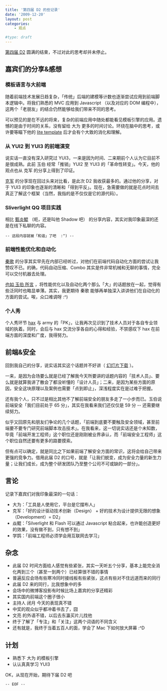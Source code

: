 ```yaml
---
title: '第四届 D2 的些记录'
date: '2009-12-20'
layout: post
categories:
    - 观点

#type: draft
---
```


[第四届 D2](http://d2forum.org/d2/4/) 圆满的结束，不过对此的思考却并未停止。


## 嘉宾们的分享&感想


### 模板语言与大前端

随着前端技术发展日趋复杂，「传统」后端的建模等计数也逐渐尝试应用到前端脚本逻辑中。将我们熟悉的 MVC 应用到 Javascript （以及对应的 DOM 编程中），这两个「老朋友」的结合仍然能够给我们带来不同的思考。

可以预见的是在不远的将来，复杂的前端应用中随处都能看见模板引擎的应用。遗憾的是由于时间的关系，没有留给 大为 更多的时间讨论。环绕在脑中的思考，或许要等瞄下他的  [lite template](http://code.google.com/p/lite/)  后才会有个大致的消化和理解。


### 从 YUI2 到 YUI3 的前端演变

说实话一直没有深入研究过 YUI3，一来是因为时间、二来期前个人认为它目前不是很成熟。此前 玉伯 经常「推销」YUI2 至 YUI3 的「革命性转变」。今天，他的观点也从 克军 的分享上得到了印证。

 [克军](http://hikejun.com/)  的分享现在回过头来对比看，是此次 D2 我收获最多的。通过他的分享，对于 YUI3 的印象也逐渐的清晰和「得到平反」。现在，急需要做的就是花点时间去真正了解这个框架（当然，我指的是不仅仅是它的源代码）。


### Sliverlight QQ 项目实践

相比  [甄炎鯤](http://hi.baidu.com/zhenyk/) （呃，还是叫他 Shadow 吧） 的分享内容，其实对我印象最深的还是在线下私聊的内容。

`-- 这段内容就被「和谐」了吧  :^) --`


### 前端性能优化和自动化

 [秦歌](http://dancewithnet.com)  的分享其实早先在内部已经听过，对他们在前端代码自动化方面的尝试让我赞叹不已。的确，代码自动压缩、Combo 其实是件非常机械和无聊的事情，完全可以交付机器去处理。

 [也如 玉伯 所言](http://lifesinger.org/blog/2009/12/the-fourth-d2/) ，将性能优化以及自动化两个那么「大」的话题放在一起，觉得有些泛同时也略显单薄。其实，我更期待 秦歌 能够再单独深入讲讲他们在自动化的方面的尝试。唉，众口难调呀 :^)


### 个人秀

个人秀环节  [hax](http://hax.javaeye.com/)  与 army 的「PK」，让我再次见识到了技术人员对于各自专业领域的执着。同时，会后与 hax 交流分享各自的心得和经验，不禁感叹下 hax 在前端方面的深度和广度，我得努力。


## 前端&安全

回到我自己的分享，说实话其实这个话题并不好讲（ [幻灯片下载](http://graceco.de/sharing/f2e-security.zip) ）。

一来，是因为会场要么就是已经了解我今天所要讲的话题内容的「技术人员」、要么就是就算我讲了散会了都没听懂的「设计人员」；二来，是因为某些方面的原因，安全这块原理以及案例也需要「点到即止」，深浅程度实在是过难于把握。

还有我个人，只不过是相比其他不了解前端安全的朋友多走了一小步而已。玉伯说前端安全「我们目前处于 65 分」，其实在我看来我们还仅仅是 59 分 -- 还需要继续努力。

似乎又回原先和朋友们争论的几个话题，「前端到底要不要触及安全领域，甚至前端要不要专门研究前端脚本攻击技术」。在我看来，这一切说实话还是个未知数，毕竟「前端开发工程师」这个职位还是刚刚被业界承认，而「前端安全工程师」这个职位自然还要有更多的路要摸索。

但有点可以确定，就是同比之下如果前端了解安全方面的常识，这将会给自己带来更强的竞争力。借用此届 D2 的口号，就是「让我们蜕变，成为安全力量的新生力量；让我们成长，成为整个研发团队乃至整个公司不可或缺的一部分」。


## 言论

记录下嘉宾们对我印象最深的一句话：

* 大为：「工具是人使用它，平台是它摆布人」
* 克军：「好的设计驱动技术创新（Design） + 好的技术为设计提供无限的想象（Development）= D2」
* 焱鲲：「Silverlight 和 Flash 可以通过 Javascript 粘合起来，也许能创造更好的效果，没有做不到，只有想不到」
* 学鹍：「前端工程师必须学会用互联网去学习」



## 杂念

* 此届 D2 时间方面给人感觉有些紧张，其实一天听五个分享，基本上能完全消化两到三个（甚至一到两个）已经算很不错的事情
* 普遍反应会场有些寒冷同时接线板有些紧张，这点有些对不住远道而来的同行
* 此届 D2 来的同行，比我想象中的多
* 会场中的微博客投影有时候比场上嘉宾的分享还精彩
* 其实国内前端这个圈子很小
* 主持人 闭月 今天的表现真不错
* 中奖的观众似乎都冲着书去了，囧
* 文亮 的外语不错，以后去东瀛买片儿找他
* 终于了解了「专注」和「关注」这两个词语的不同含义
* 还有就是，我终于当着五百人的面，学会了 Mac 下如何放大屏幕 :^D



## 计划

* 熟悉下 大为 的模板引擎
* 认认真真学习 YUI3


OK，从现在开始，期待下届 D2 吧

`-- EOF --`
